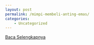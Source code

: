 ```yaml
---
layout: post
permalink: /mimpi-membeli-anting-emas/
categories:
    - Uncategorized
---
```


[Baca Selengkapnya](/10)